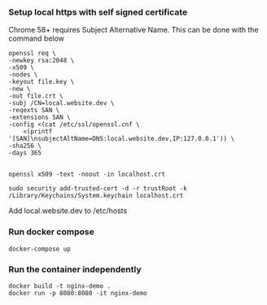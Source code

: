 ### Setup local https with self signed certificate

Chrome 58+ requires Subject Alternative Name. This can be done with the command below
```
openssl req \
-newkey rsa:2048 \
-x509 \
-nodes \
-keyout file.key \
-new \
-out file.crt \
-subj /CN=local.website.dev \
-reqexts SAN \
-extensions SAN \
-config <(cat /etc/ssl/openssl.cnf \
    <(printf '[SAN]\nsubjectAltName=DNS:local.website.dev,IP:127.0.0.1')) \
-sha256 \
-days 365


openssl x509 -text -noout -in localhost.crt

sudo security add-trusted-cert -d -r trustRoot -k /Library/Keychains/System.keychain localhost.crt

```

Add local.website.dev to /etc/hosts

### Run docker compose

`docker-compose up`

### Run the container independently
```
docker build -t nginx-demo .
docker run -p 8080:8080 -it nginx-demo
```

